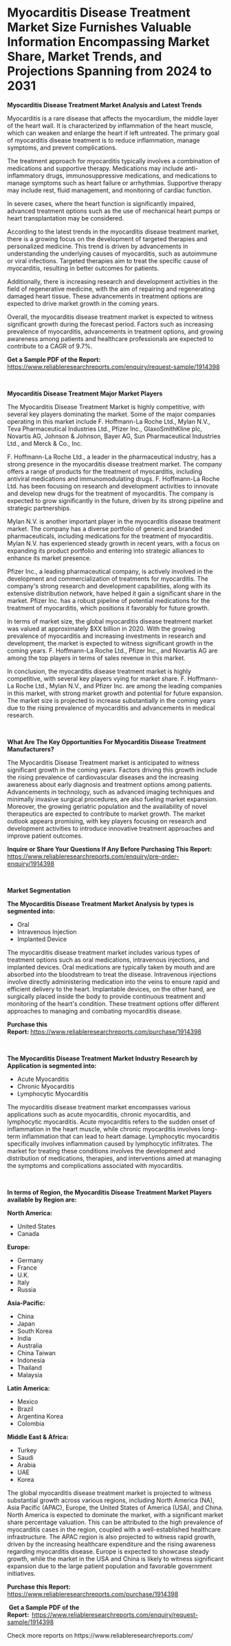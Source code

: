 <p><h1>Myocarditis Disease Treatment Market Size Furnishes Valuable Information Encompassing Market Share, Market Trends, and Projections Spanning from 2024 to 2031</h1></p><p><strong>Myocarditis Disease Treatment Market Analysis and Latest Trends</strong></p>
<p><p>Myocarditis is a rare disease that affects the myocardium, the middle layer of the heart wall. It is characterized by inflammation of the heart muscle, which can weaken and enlarge the heart if left untreated. The primary goal of myocarditis disease treatment is to reduce inflammation, manage symptoms, and prevent complications.</p><p>The treatment approach for myocarditis typically involves a combination of medications and supportive therapy. Medications may include anti-inflammatory drugs, immunosuppressive medications, and medications to manage symptoms such as heart failure or arrhythmias. Supportive therapy may include rest, fluid management, and monitoring of cardiac function.</p><p>In severe cases, where the heart function is significantly impaired, advanced treatment options such as the use of mechanical heart pumps or heart transplantation may be considered.</p><p>According to the latest trends in the myocarditis disease treatment market, there is a growing focus on the development of targeted therapies and personalized medicine. This trend is driven by advancements in understanding the underlying causes of myocarditis, such as autoimmune or viral infections. Targeted therapies aim to treat the specific cause of myocarditis, resulting in better outcomes for patients.</p><p>Additionally, there is increasing research and development activities in the field of regenerative medicine, with the aim of repairing and regenerating damaged heart tissue. These advancements in treatment options are expected to drive market growth in the coming years.</p><p>Overall, the myocarditis disease treatment market is expected to witness significant growth during the forecast period. Factors such as increasing prevalence of myocarditis, advancements in treatment options, and growing awareness among patients and healthcare professionals are expected to contribute to a CAGR of 9.7%.</p></p>
<p><strong>Get a Sample PDF of the Report:&nbsp;</strong> <a href="https://www.reliableresearchreports.com/enquiry/request-sample/1914398">https://www.reliableresearchreports.com/enquiry/request-sample/1914398</a></p>
<p>&nbsp;</p>
<p><strong>Myocarditis Disease Treatment Major Market Players</strong></p>
<p><p>The Myocarditis Disease Treatment Market is highly competitive, with several key players dominating the market. Some of the major companies operating in this market include F. Hoffmann-La Roche Ltd., Mylan N.V., Teva Pharmaceutical Industries Ltd., Pfizer Inc., GlaxoSmithKline plc, Novartis AG, Johnson & Johnson, Bayer AG, Sun Pharmaceutical Industries Ltd., and Merck & Co., Inc.</p><p>F. Hoffmann-La Roche Ltd., a leader in the pharmaceutical industry, has a strong presence in the myocarditis disease treatment market. The company offers a range of products for the treatment of myocarditis, including antiviral medications and immunomodulating drugs. F. Hoffmann-La Roche Ltd. has been focusing on research and development activities to innovate and develop new drugs for the treatment of myocarditis. The company is expected to grow significantly in the future, driven by its strong pipeline and strategic partnerships.</p><p>Mylan N.V. is another important player in the myocarditis disease treatment market. The company has a diverse portfolio of generic and branded pharmaceuticals, including medications for the treatment of myocarditis. Mylan N.V. has experienced steady growth in recent years, with a focus on expanding its product portfolio and entering into strategic alliances to enhance its market presence.</p><p>Pfizer Inc., a leading pharmaceutical company, is actively involved in the development and commercialization of treatments for myocarditis. The company's strong research and development capabilities, along with its extensive distribution network, have helped it gain a significant share in the market. Pfizer Inc. has a robust pipeline of potential medications for the treatment of myocarditis, which positions it favorably for future growth.</p><p>In terms of market size, the global myocarditis disease treatment market was valued at approximately $XX billion in 2020. With the growing prevalence of myocarditis and increasing investments in research and development, the market is expected to witness significant growth in the coming years. F. Hoffmann-La Roche Ltd., Pfizer Inc., and Novartis AG are among the top players in terms of sales revenue in this market.</p><p>In conclusion, the myocarditis disease treatment market is highly competitive, with several key players vying for market share. F. Hoffmann-La Roche Ltd., Mylan N.V., and Pfizer Inc. are among the leading companies in this market, with strong market growth and potential for future expansion. The market size is projected to increase substantially in the coming years due to the rising prevalence of myocarditis and advancements in medical research.</p></p>
<p>&nbsp;</p>
<p><strong>What Are The Key Opportunities For Myocarditis Disease Treatment Manufacturers?</strong></p>
<p><p>The Myocarditis Disease Treatment market is anticipated to witness significant growth in the coming years. Factors driving this growth include the rising prevalence of cardiovascular diseases and the increasing awareness about early diagnosis and treatment options among patients. Advancements in technology, such as advanced imaging techniques and minimally invasive surgical procedures, are also fueling market expansion. Moreover, the growing geriatric population and the availability of novel therapeutics are expected to contribute to market growth. The market outlook appears promising, with key players focusing on research and development activities to introduce innovative treatment approaches and improve patient outcomes.</p></p>
<p><strong>Inquire or Share Your Questions If Any Before Purchasing This Report:</strong> <a href="https://www.reliableresearchreports.com/enquiry/pre-order-enquiry/1914398">https://www.reliableresearchreports.com/enquiry/pre-order-enquiry/1914398</a></p>
<p>&nbsp;</p>
<p><strong>Market Segmentation</strong></p>
<p><strong>The Myocarditis Disease Treatment Market Analysis by types is segmented into:</strong></p>
<p><ul><li>Oral</li><li>Intravenous Injection</li><li>Implanted Device</li></ul></p>
<p><p>The myocarditis disease treatment market includes various types of treatment options such as oral medications, intravenous injections, and implanted devices. Oral medications are typically taken by mouth and are absorbed into the bloodstream to treat the disease. Intravenous injections involve directly administering medication into the veins to ensure rapid and efficient delivery to the heart. Implantable devices, on the other hand, are surgically placed inside the body to provide continuous treatment and monitoring of the heart's condition. These treatment options offer different approaches to managing and combating myocarditis disease.</p></p>
<p><strong>Purchase this Report:&nbsp;</strong><a href="https://www.reliableresearchreports.com/purchase/1914398">https://www.reliableresearchreports.com/purchase/1914398</a></p>
<p>&nbsp;</p>
<p><strong>The Myocarditis Disease Treatment Market Industry Research by Application is segmented into:</strong></p>
<p><ul><li>Acute Myocarditis</li><li>Chronic Myocarditis</li><li>Lymphocytic Myocarditis</li></ul></p>
<p><p>The myocarditis disease treatment market encompasses various applications such as acute myocarditis, chronic myocarditis, and lymphocytic myocarditis. Acute myocarditis refers to the sudden onset of inflammation in the heart muscle, while chronic myocarditis involves long-term inflammation that can lead to heart damage. Lymphocytic myocarditis specifically involves inflammation caused by lymphocytic infiltrates. The market for treating these conditions involves the development and distribution of medications, therapies, and interventions aimed at managing the symptoms and complications associated with myocarditis.</p></p>
<p>&nbsp;</p>
<p><strong>In terms of Region, the Myocarditis Disease Treatment Market Players available by Region are:</strong></p>
<p>
    <p> <strong> North America: </strong>
        <ul>
            <li>United States</li>
            <li>Canada</li>
        </ul>
        </p> 
    <p> <strong> Europe: </strong>
        <ul>
            <li>Germany</li>
            <li>France</li>
            <li>U.K.</li>
            <li>Italy</li>
            <li>Russia</li>
        </ul>
        </p> 
    <p> <strong> Asia-Pacific: </strong>
        <ul>
            <li>China</li>
            <li>Japan</li>
            <li>South Korea</li>
            <li>India</li>
            <li>Australia</li>
            <li>China Taiwan</li>
            <li>Indonesia</li>
            <li>Thailand</li>
            <li>Malaysia</li>
        </ul>
        </p> 
    <p> <strong> Latin America: </strong>
        <ul>
            <li>Mexico</li>
            <li>Brazil</li>
            <li>Argentina Korea</li>
            <li>Colombia</li>
        </ul>
        </p> 
    <p> <strong> Middle East & Africa: </strong>
        <ul>
            <li>Turkey</li>
            <li>Saudi</li>
            <li>Arabia</li>
            <li>UAE</li>
            <li>Korea</li>
        </ul>
    </p>
    </p>
<p><p>The global myocarditis disease treatment market is projected to witness substantial growth across various regions, including North America (NA), Asia Pacific (APAC), Europe, the United States of America (USA), and China. North America is expected to dominate the market, with a significant market share percentage valuation. This can be attributed to the high prevalence of myocarditis cases in the region, coupled with a well-established healthcare infrastructure. The APAC region is also projected to witness rapid growth, driven by the increasing healthcare expenditure and the rising awareness regarding myocarditis disease. Europe is expected to showcase steady growth, while the market in the USA and China is likely to witness significant expansion due to the large patient population and favorable government initiatives.</p></p>
<p><strong>Purchase this Report: </strong><a href="https://www.reliableresearchreports.com/purchase/1914398">https://www.reliableresearchreports.com/purchase/1914398</a></p>
<p>&nbsp;<strong>Get a Sample PDF of the Report:&nbsp;&nbsp;</strong><a href="https://www.reliableresearchreports.com/enquiry/request-sample/1914398">https://www.reliableresearchreports.com/enquiry/request-sample/1914398</a></p>
<p><strong></strong></p>
<p>Check more reports on https://www.reliableresearchreports.com/</p>